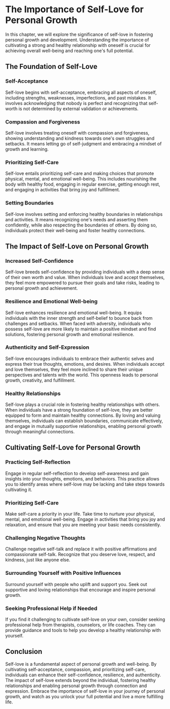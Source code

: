 # The Importance of Self-Love for Personal Growth

In this chapter, we will explore the significance of self-love in fostering personal growth and development. Understanding the importance of cultivating a strong and healthy relationship with oneself is crucial for achieving overall well-being and reaching one's full potential.

## The Foundation of Self-Love

### Self-Acceptance

Self-love begins with self-acceptance, embracing all aspects of oneself, including strengths, weaknesses, imperfections, and past mistakes. It involves acknowledging that nobody is perfect and recognizing that self-worth is not determined by external validation or achievements.

### Compassion and Forgiveness

Self-love involves treating oneself with compassion and forgiveness, showing understanding and kindness towards one's own struggles and setbacks. It means letting go of self-judgment and embracing a mindset of growth and learning.

### Prioritizing Self-Care

Self-love entails prioritizing self-care and making choices that promote physical, mental, and emotional well-being. This includes nourishing the body with healthy food, engaging in regular exercise, getting enough rest, and engaging in activities that bring joy and fulfillment.

### Setting Boundaries

Self-love involves setting and enforcing healthy boundaries in relationships and activities. It means recognizing one's needs and asserting them confidently, while also respecting the boundaries of others. By doing so, individuals protect their well-being and foster healthy connections.

## The Impact of Self-Love on Personal Growth

### Increased Self-Confidence

Self-love breeds self-confidence by providing individuals with a deep sense of their own worth and value. When individuals love and accept themselves, they feel more empowered to pursue their goals and take risks, leading to personal growth and achievement.

### Resilience and Emotional Well-being

Self-love enhances resilience and emotional well-being. It equips individuals with the inner strength and self-belief to bounce back from challenges and setbacks. When faced with adversity, individuals who possess self-love are more likely to maintain a positive mindset and find solutions, fostering personal growth and emotional resilience.

### Authenticity and Self-Expression

Self-love encourages individuals to embrace their authentic selves and express their true thoughts, emotions, and desires. When individuals accept and love themselves, they feel more inclined to share their unique perspectives and talents with the world. This openness leads to personal growth, creativity, and fulfillment.

### Healthy Relationships

Self-love plays a crucial role in fostering healthy relationships with others. When individuals have a strong foundation of self-love, they are better equipped to form and maintain healthy connections. By loving and valuing themselves, individuals can establish boundaries, communicate effectively, and engage in mutually supportive relationships, enabling personal growth through meaningful connections.

## Cultivating Self-Love for Personal Growth

### Practicing Self-Reflection

Engage in regular self-reflection to develop self-awareness and gain insights into your thoughts, emotions, and behaviors. This practice allows you to identify areas where self-love may be lacking and take steps towards cultivating it.

### Prioritizing Self-Care

Make self-care a priority in your life. Take time to nurture your physical, mental, and emotional well-being. Engage in activities that bring you joy and relaxation, and ensure that you are meeting your basic needs consistently.

### Challenging Negative Thoughts

Challenge negative self-talk and replace it with positive affirmations and compassionate self-talk. Recognize that you deserve love, respect, and kindness, just like anyone else.

### Surrounding Yourself with Positive Influences

Surround yourself with people who uplift and support you. Seek out supportive and loving relationships that encourage and inspire personal growth.

### Seeking Professional Help if Needed

If you find it challenging to cultivate self-love on your own, consider seeking professional help from therapists, counselors, or life coaches. They can provide guidance and tools to help you develop a healthy relationship with yourself.

## Conclusion

Self-love is a fundamental aspect of personal growth and well-being. By cultivating self-acceptance, compassion, and prioritizing self-care, individuals can enhance their self-confidence, resilience, and authenticity. The impact of self-love extends beyond the individual, fostering healthy relationships and enabling personal growth through connection and expression. Embrace the importance of self-love in your journey of personal growth, and watch as you unlock your full potential and live a more fulfilling life.
